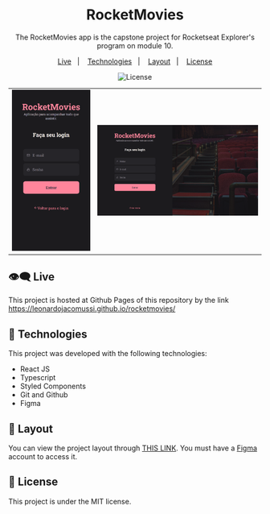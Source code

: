 <h1 align="center"> RocketMovies  </h1>

<p align="center">
The RocketMovies app is the capstone project for Rocketseat Explorer's program on module 10. <br/>
</p>

<p align="center">
  <a href="#live">Live</a>&nbsp;&nbsp;&nbsp;|&nbsp;&nbsp;&nbsp;
  <a href="#technologies">Technologies</a>&nbsp;&nbsp;&nbsp;|&nbsp;&nbsp;&nbsp;
  <a href="#layout">Layout</a>&nbsp;&nbsp;&nbsp;|&nbsp;&nbsp;&nbsp;
  <a href="#license">License</a>
</p>

<p align="center">
  <img alt="License" src="https://img.shields.io/static/v1?label=license&message=MIT&color=49AA26&labelColor=000000">
</p>

<table>
  <tbody>
    <tr>
      <td>
        <img alt="Mobile Preview of RocketMovies Web App." width="100%" src="./.github/mobile-preview.png">
      </td>
      <td>
        <img alt="Preview of RocketMovies Web App." width="100%" src="./.github/desktop-preview.png">
      </td>
    </tr>
  </tbody>
</table>

<h2 id="live">👁️‍🗨️ Live</h2>

This project is hosted at Github Pages of this repository by the link <a href="https://leonardojacomussi.github.io/rocketmovies/" target="_blank">https://leonardojacomussi.github.io/rocketmovies/</a>

<h2 id="technologies">🚀 Technologies</h2>

This project was developed with the following technologies:

- React JS
- Typescript
- Styled Components
- Git and Github
- Figma

<h2 id="layout">🔖 Layout</h2>

You can view the project layout through [THIS LINK](https://www.figma.com/file/bhRb4iFUkfRFlDm9Yd5uk5/RocketMovies-(Copy)). You must have a [Figma](https://figma.com) account to access it.

<h2 id="license">📜 License</h2>

This project is under the MIT license.

